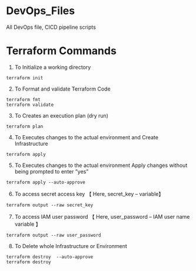 # DevOps_Files
All DevOps file, CICD pipeline scripts

# Terraform Commands #

1) 	To Initialize a working directory 
```
terraform init

```
2) To Format and validate Terraform Code
```
terraform fmt
terraform validate

```
3) To Creates an execution plan (dry run)
```
terraform plan

```
4) To Executes changes to the actual environment and Create Infrastructure
```
terraform apply

```
5) To Executes changes to the actual environment 	Apply changes without being prompted to enter ”yes”
```
terraform apply --auto-approve

```
6) To access secret access key 【 Here, secret_key – variable】
```
terraform output --raw secret_key

```
7) To access IAM user password 【 Here, user_password – IAM user name variable 】
```
terraform output --raw user_password

```
8) To Delete whole Infrastructure or Environment
```
terraform destroy  --auto-approve
terraform destroy  

